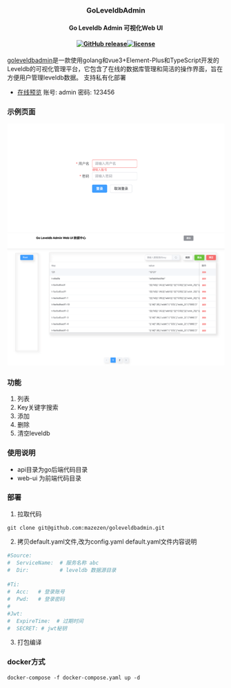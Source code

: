 ### <p align="center">GoLeveldbAdmin</p>
#### <p align="center">Go Leveldb Admin 可视化Web UI</p>
#### <p align="center"><a href="https://github.com/mazezen/command-fanyi/releases"><img src="https://img.shields.io/github/release/command-fanyi/releases.svg" alt="GitHub release"></a><a href="https://github.com/mazezen/command-fanyi/blob/master/LICENSE"><img src="https://img.shields.io/github/license/mashape/apistatus.svg" alt="license"></a><p>

<a href="https://github.com/mazezen/goleveldbadmin" targer="_blank">goleveldbadmin</a>是一款使用golang和vue3+Element-Plus和TypeScript开发的Leveldb的可视化管理平台，它包含了在线的数据库管理和简洁的操作界面，旨在方便用户管理leveldb数据。
支持私有化部署
* <a href="https://goleveldbadmin.mazezen.com/" target="_blank">在线预览</a> 账号: admin 密码: 123456

### 示例页面
<img src="./images/login.png">
<img src="./images/home.png">

### 功能
1. 列表
2. Key关键字搜索
3. 添加
4. 删除
5. 清空leveldb

### 使用说明
* api目录为go后端代码目录
* web-ui 为前端代码目录

### 部署
1. 拉取代码
```shell
git clone git@github.com:mazezen/goleveldbadmin.git
```

2. 拷贝default.yaml文件,改为config.yaml
default.yaml文件内容说明
```yaml
#Source:
#  ServiceName:  # 服务名称 abc
#  Dir:          # leveldb 数据源目录

#Ti:
#  Acc:   # 登录账号
#  Pwd:   # 登录密码
#
#Jwt:
#  ExpireTime:  # 过期时间
#  SECRET: # jwt秘钥
```

3. 打包编译

### docker方式
```shell
docker-compose -f docker-compose.yaml up -d
```
